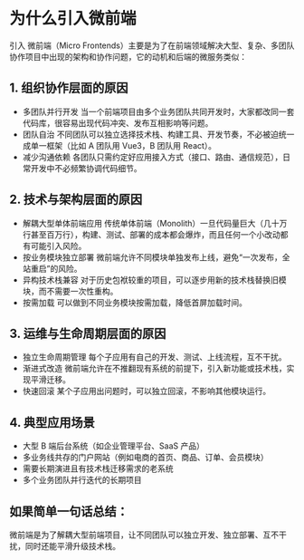 # 为什么引入微前端

引入 微前端（Micro Frontends）主要是为了在前端领域解决大型、复杂、多团队协作项目中出现的架构和协作问题，它的动机和后端的微服务类似：

## 1. 组织协作层面的原因

- 多团队并行开发
  当一个前端项目由多个业务团队共同开发时，大家都改同一套代码库，很容易出现代码冲突、发布互相影响等问题。
- 团队自治
  不同团队可以独立选择技术栈、构建工具、开发节奏，不必被迫统一成单一框架（比如 A 团队用 Vue3，B 团队用 React）。
- 减少沟通依赖
  各团队只需约定好应用接入方式（接口、路由、通信规范），日常开发中不必频繁协调代码细节。

## 2. 技术与架构层面的原因

- 解耦大型单体前端应用
  传统单体前端（Monolith）一旦代码量巨大（几十万行甚至百万行），构建、测试、部署的成本都会爆炸，而且任何一个小改动都有可能引入风险。
- 按业务模块独立部署
  微前端允许不同模块单独发布上线，避免“一次发布，全站重启”的风险。
- 异构技术栈兼容
  对于历史包袱较重的项目，可以逐步用新的技术栈替换旧模块，而不需要一次性重构。
- 按需加载
  可以做到不同业务模块按需加载，降低首屏加载时间。

## 3. 运维与生命周期层面的原因

- 独立生命周期管理
  每个子应用有自己的开发、测试、上线流程，互不干扰。
- 渐进式改造
  微前端允许在不推翻现有系统的前提下，引入新功能或技术栈，实现平滑迁移。
- 快速回滚
  某个子应用出问题时，可以独立回滚，不影响其他模块运行。

## 4. 典型应用场景

- 大型 B 端后台系统（如企业管理平台、SaaS 产品）
- 多业务线共存的门户网站（例如电商的首页、商品、订单、会员模块）
- 需要长期演进且有技术栈迁移需求的老系统
- 多个业务团队并行迭代的长期项目

## 如果简单一句话总结：

微前端是为了解耦大型前端项目，让不同团队可以独立开发、独立部署、互不干扰，同时还能平滑升级技术栈。
